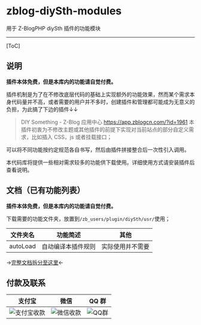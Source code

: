 # zblog-diySth-modules

用于 Z-BlogPHP diySth 插件的功能模块

----
[ToC]

## 说明

**插件本体免费，但是本库内的功能请自觉付费。**

插件机制是为了在不修改底层代码的基础上实现额外的功能效果，然而某个需求本身代码量并不高，或者需要的用户并不多时，创建插件和管理都可能成为无意义的负担，为此搞了下边的插件↓↓

> DIY Something - Z-Blog 应用中心
> https://app.zblogcn.com/?id=1961
> 本插件初衷为不修改主题或其他插件的前提下实现对当前站点的部分自定义需求，比如插入 CSS，js 或者挂载接口；

可以将不同功能按约定规范各自书写，然后由插件拼接整合后一次性引入调用。

本代码库将提供一些相对需求较多的功能供下载使用。详细使用方式请安装插件后查看说明。

## 文档（已有功能列表）

**插件本体免费，但是本库内的功能请自觉付费。**

下载需要的功能文件夹，放置到`/zb_users/plugin/diySth/usr/`使用；

| 文件夹名 | 功能简述           | 其他             |
| -------- | ------------------ | ---------------- |
| autoLoad | 自动编译本插件规则 | 实际使用并不需要 |

→[完整文档拆分至这里][doc]←

##  付款及联系

| 支付宝                | 微信                | QQ 群           |
| --------------------- | ------------------- | --------------- |
| ![支付宝收款][Alipay] | ![微信收款][WeChat] | ![QQ群][qGroup] |



[Alipay]: https://cdn.jsdelivr.net/gh/wdssmq/zblog-diySth-modules@master/doc/Alipay.jpg  "支付宝收款"

[WeChat]: https://cdn.jsdelivr.net/gh/wdssmq/zblog-diySth-modules@master/doc/WeChat.png  "微信收款"

[qGroup]: https://cdn.jsdelivr.net/gh/wdssmq/zblog-diySth-modules@master/doc/qGroup.jpg  "QQ群"

[doc]: https://github.com/wdssmq/zblog-diySth-modules/blob/master/doc/doc.md "文档"
